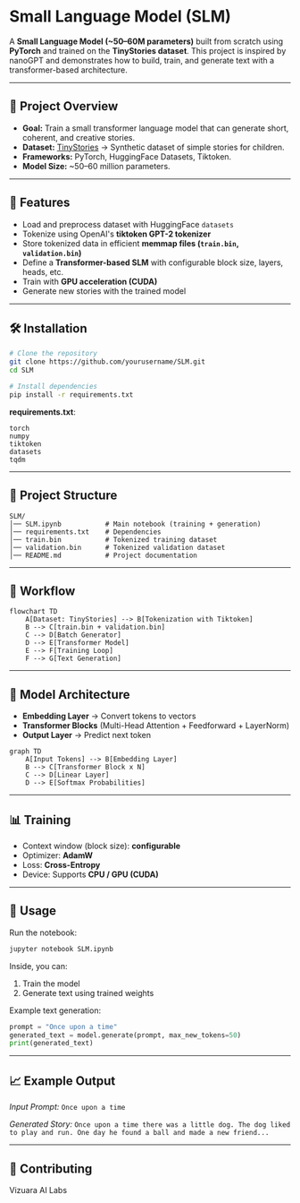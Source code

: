 # Small Language Model (SLM)

A **Small Language Model (~50–60M parameters)** built from scratch using **PyTorch** and trained on the **TinyStories dataset**. This project is inspired by nanoGPT and demonstrates how to build, train, and generate text with a transformer-based architecture.

---

## 📌 Project Overview

* **Goal:** Train a small transformer language model that can generate short, coherent, and creative stories.
* **Dataset:** [TinyStories](https://huggingface.co/datasets/roneneldan/TinyStories) → Synthetic dataset of simple stories for children.
* **Frameworks:** PyTorch, HuggingFace Datasets, Tiktoken.
* **Model Size:** ~50–60 million parameters.

---

## 🚀 Features

* Load and preprocess dataset with HuggingFace `datasets`
* Tokenize using OpenAI's **tiktoken GPT-2 tokenizer**
* Store tokenized data in efficient **memmap files (`train.bin`, `validation.bin`)**
* Define a **Transformer-based SLM** with configurable block size, layers, heads, etc.
* Train with **GPU acceleration (CUDA)**
* Generate new stories with the trained model

---

## 🛠️ Installation

```bash
# Clone the repository
git clone https://github.com/yourusername/SLM.git
cd SLM

# Install dependencies
pip install -r requirements.txt
```

**requirements.txt**:

```
torch
numpy
tiktoken
datasets
tqdm
```

---

## 📂 Project Structure

```
SLM/
│── SLM.ipynb           # Main notebook (training + generation)
│── requirements.txt    # Dependencies
│── train.bin           # Tokenized training dataset
│── validation.bin      # Tokenized validation dataset
│── README.md           # Project documentation
```

---

## 🔄 Workflow

```mermaid
flowchart TD
    A[Dataset: TinyStories] --> B[Tokenization with Tiktoken]
    B --> C[train.bin + validation.bin]
    C --> D[Batch Generator]
    D --> E[Transformer Model]
    E --> F[Training Loop]
    F --> G[Text Generation]
```

---

## 🧩 Model Architecture

* **Embedding Layer** → Convert tokens to vectors
* **Transformer Blocks** (Multi-Head Attention + Feedforward + LayerNorm)
* **Output Layer** → Predict next token

```mermaid
graph TD
    A[Input Tokens] --> B[Embedding Layer]
    B --> C[Transformer Block x N]
    C --> D[Linear Layer]
    D --> E[Softmax Probabilities]
```

---

## 📊 Training

* Context window (block size): **configurable**
* Optimizer: **AdamW**
* Loss: **Cross-Entropy**
* Device: Supports **CPU / GPU (CUDA)**

---

## 📝 Usage

Run the notebook:

```bash
jupyter notebook SLM.ipynb
```

Inside, you can:

1. Train the model
2. Generate text using trained weights

Example text generation:

```python
prompt = "Once upon a time"
generated_text = model.generate(prompt, max_new_tokens=50)
print(generated_text)
```

---

## 📈 Example Output

*Input Prompt:* `Once upon a time`

*Generated Story:*
`Once upon a time there was a little dog. The dog liked to play and run. One day he found a ball and made a new friend...`

---

## 🤝 Contributing

Vizuara AI Labs

